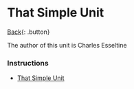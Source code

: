 # That Simple Unit

[Back](../../index.md){: .button}

The author of this unit is Charles Esseltine

### Instructions

- [That Simple Unit](http://web.archive.org/web/20060330001742/www.anniefolds.com/TSUstepfolds.htm)
